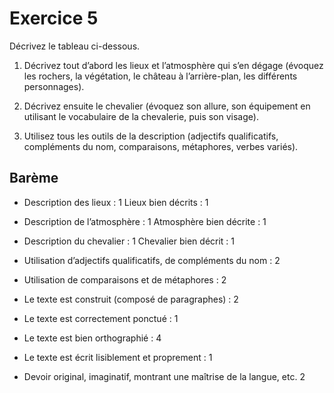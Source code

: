 # Exercice 5

Décrivez le tableau ci-dessous.

1. Décrivez tout d’abord les lieux et l’atmosphère qui s’en dégage (évoquez les rochers, la végétation, le château à l’arrière-plan, les différents personnages). 

2. Décrivez ensuite le chevalier (évoquez son allure, son équipement en utilisant le vocabulaire de la chevalerie, puis son visage).

3. Utilisez tous les outils de la description (adjectifs qualificatifs, compléments du nom, comparaisons, métaphores, verbes variés).

## Barème

- Description des lieux : 1 Lieux bien décrits : 1
- Description de l’atmosphère : 1 Atmosphère bien décrite : 1
- Description du chevalier : 1 Chevalier bien décrit : 1

- Utilisation d’adjectifs qualificatifs, de compléments du nom :  2
- Utilisation de comparaisons et de métaphores : 2

- Le texte est construit (composé de paragraphes) : 2
- Le texte est correctement ponctué : 1
- Le texte est bien orthographié : 4
- Le texte est écrit lisiblement et proprement : 1

- Devoir original, imaginatif, montrant une maîtrise de la langue, etc. 2

